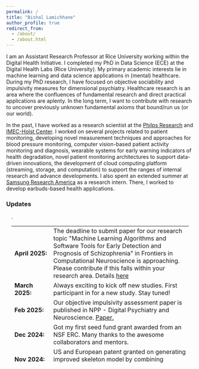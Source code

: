```yaml
---
permalink: /
title: "Bishal Lamichhane"
author_profile: true
redirect_from: 
  - /about/
  - /about.html
---
```



I am an Assistant Research Professor at Rice University working within the Digital Health Initiative. I completed my PhD in Data Science (ECE) at the Digital Health Labs (Rice University).
My primary academic interests lie in machine learning and data science applications in (mental) healthcare. During my PhD research, I have focused on objective sociability and impulsivity measures for dimensional psychiatry. Healthcare research is an area where the confluences of fundamental research and direct practical applications are aplenty. In the long term, I want to contribute with research to uncover previously unknown fundamental axioms that bound/run us (or our world).

In the past, I have worked as a research scientist at the [Philps Research](https://www.philips.com/a-w/about/innovation.html) and [IMEC-Holst Center](https://holstcentre.com/). I worked on several projects related to patient monitoring, developing novel measurement techniques and approaches for blood pressure monitoring, computer vision-based patient activity monitoring and diagnosis, wearable systems for early warning indicators of health degradation, novel patient monitoring architectures to support data-driven innovations, the development of cloud computing platform (streaming, storage, and computation) to support the ranges of internal research and advance developments. I also spent an extended summer at [Samsung Research America](https://sra.samsung.com/) as a research intern. There, I worked to develop earbuds-based health applications.


### Updates

<div style="height:400px;overflow:auto; border:0px solid #999; padding-left: 1.0em; padding-right: 1.0em">
  <style>
    table, tr, td, th {
      border: none;
      border-collapse: collapse;
    }
  </style>
<table>
<col width="150px">
<col width="750px">


  <tr><td><b> April 2025: </b> </td><td>The deadline to submit paper for our research topic "Machine Learning Algorithms and Software Tools for Early Detection and Prognosis of Schizophrenia" in Frontiers in Computational Neuroscience is approaching. Please contribute if this falls within your research area. Details <a href="https://www.frontiersin.org/research-topics/67505/machine-learning-algorithms-and-software-tools-for-early-detection-and-prognosis-of-schizophrenia">here</a> </td></tr>.

  <tr><td><b> March 2025: </b> </td><td>Always exciting to kick off new studies. First participant in for a new study. Stay tuned! </td></tr>

  <tr><td><b>Feb 2025: </b> </td><td>Our objective impulsivity assessment paper is published in NPP - Digital Psychiatry and Neuroscience. <a href="https://www.nature.com/articles/s44277-025-00026-z">Paper.</a> </td></tr>

  <tr><td><b> Dec 2024: </b> </td><td>Got my first seed fund grant awarded from an NSF ERC. Many thanks to the awesome collaborators and mentors.</td></tr>

  <tr><td><b>  Nov 2024: </b> </td><td>US and European patent granted on generating improved skeleton model by combining physiology and computer vision. <a href="https://patents.google.com/patent/US12150753B2">Details.</a> </td></tr>

  <tr><td><b> Nov 2024: </b> </td><td>BHI 2024 was a great success. Served in organizing committee, chaired poster presentation sessions, judged posters, reviewed papers, and authored a paper. Thanks to everyone helping organize it. </td></tr>

   <tr><td><b>  Oct 2024: </b> </td><td>Patent granted on detecting cuff quality using signal processing and machine learning. <a href="https://patents.google.com/patent/EP3870033A1/en">Details.</a> </td></tr>

  <tr><td><b>  Aug 2024: </b> </td><td>Our work on combining audio and mobile sensing for depression severity modeling is published in scientific reports. <a href="https://www.nature.com/articles/s41598-024-69739-z">Paper.</a> </td></tr>

  <tr><td><b> Aug 2024: </b> </td><td>Submitted my first R01. More to come. </td></tr>

  <tr><td><b>  June 2024: </b> </td><td>Inducted as the Future Faculty Fellow! Excited. </td></tr>

  <tr><td><b>  May 2024: </b> </td><td>Officially a PhD! </td></tr>

  <tr><td><b>  Aug 2023: </b> </td><td>Our work on suicidality detection based on impulsivity measures is published in Behavioral Neurology. <a href="https://onlinelibrary.wiley.com/doi/full/10.1155/2023/8552180">Paper.</a> </td></tr>

  <tr><td><b> May 2023: </b> </td><td>Delivered a talk on our unsupervised wireless diarization paper at the ICC 2023 conference. Our paper got the best paper award. <a href="https://shorturl.at/329aK">News item.</a>  </td></tr>


  <tr><td><b> April 2023: </b> </td><td>Our JBHI journal paper on psychotic relapse prediction paper is published. <a href="https://ieeexplore.ieee.org/abstract/document/10097848">Paper.</a> </td></tr>

<tr><td><b>  March 2023: </b> </td><td>Delivered an invited Grand Round talk at Baylor College of Medicine. <a href="https://clinicianresources.bcm.edu/learning/menninger-department-of-psychiatry-and-behavioral-sciences-grand-rounds/030823/">Presentation.</a> </td></tr>


  <tr><td><b>  March 2023: </b> </td><td>LLMs are here to stay for mental health applications. Published an interesting find in preprint that chatgpt has zero-shot mental health detection capabilities. <a href="https://arxiv.org/abs/2303.15727">Paper.</a> </td></tr>


  <tr><td><b> Sep 2022: </b> </td><td>My paper on IMU-based cough detection is presented at BHI 2022. <a href="https://ieeexplore.ieee.org/abstract/document/9926839">Paper.</a></td></tr>


  <tr><td><b> August 2022: </b> </td><td>Starting a new user study on activity of daily living detection. Happy to contribute to this awesome SRA digital health team. </td></tr>

  <tr><td><b> May 2022: </b> </td><td>Excited to be working at the Samsung Research America's Digital Health team. Earbuds data for novel health applications. </td></tr>

  <tr><td><b> May 2022: </b> </td><td>Finished our preprint on technology-based healthcare in low-resource regions. Great collaboration with Navaraj.<a href="https://arxiv.org/abs/2205.10913">Paper.</a> </td></tr>


  <tr><td><b> April 2022: </b> </td><td>Our behavioral data clustering paper for schizophrenia relapse detection is published in JMIR mHealth and uHealth.<a href="https://mhealth.jmir.org/2022/4/e31006">Paper.</a> </td></tr>

   <tr><td><b> Sep 2021: </b> </td><td>Gave an invited talk on "AI for Health: An Academic and Industrial Perspective" at the NWMLDS02021.<a href="https://www.mldsnnepal.org/news-and-events/events/nwmlds-2021">Program.</a> </td></tr>


  <tr><td><b> March 2021: </b> </td><td>1st place winner at the 4th SBMI hackathon. <a href="https://sbmi.uth.edu/news/story.htm?id=2980dfd7-fda8-46d7-b456-27ca1362f52d">Details.</a> </td></tr>

  <tr><td><b> Sep 2022: </b> </td><td>Great Interspeech conference in S. Korea. Delivered a short talk on my dyadic interaction detection work, and presented a poster. Great to meet other speech in health fellows. </td></tr>


  <tr><td><b> June 2022: </b> </td><td>US patent on computer-vision modeling to detect body movement of patient granted! <a href="https://patents.google.com/patent/US11354809B2">Details.</a> </td></tr>

  <tr><td><b> April 2022: </b> </td><td>Our work on speech-based sociability estimation for depression severity/mental health measures estimation is published. Years in making! <a href="https://ieeexplore.ieee.org/abstract/document/9751219">Paper here.</a></td></tr>

  <tr><td><b> Dec 2021: </b> </td><td>Awarded the Ken-Kennedy Fellowship. </td></tr>

  <tr><td><b> Nov 2021: </b> </td><td>European patent on personalized stress detection granted. <a href="https://patents.google.com/patent/EP3238611B1">Details.</a> </td></tr>

  <tr><td><b> Dec 2020: </b> </td><td>The SUDEP risk detection paper based on the hackathon work at SBMI/UTHealth is published at BMC Medical Informatics and Decision Making. <a href="https://link.springer.com/article/10.1186/s12911-020-01307-7">Details.</a> </td></tr>

  <tr><td><b> Nov 2020: </b> </td><td>Delivered a talk at MobiHealth 2020 on our schizophrenia relapse detection work. </td></tr>

  <tr><td><b> Sep 2020: </b> </td><td>Filed a US patent on using similarity preserving hashing for medical search.  </td></tr>

<tr><td><b> Feb 2020: </b> </td><td>3rd place winner at the 2nd SBMI hackathon. <a href="https://sbmi.uth.edu/datathon/past-events/feb20.htm">Details </a> </td></tr>

<tr><td><b> Jan 2020: </b> </td><td>Joined scalable health labs as a digital health warrior! Exciting research oncoming. Stay tuned. </td></tr>

  <tr><td><b>  Oct 2019: </b> </td><td>Patent filed on detecting cuff quality using signal processing and machine learning.</td></tr>

<tr><td><b>  Oct 2019: </b> </td><td>Patent on smart scheduling of blood pressure measurement filed.</td></tr>

 <tr><td><b> Sep 2019: </b> </td><td>Winner of the 1st UT Health SBMI Hackathon. Overall 2nd, 1st for qualified participants. <a href="https://sbmi.uth.edu/hackathon/archive/sept19.htm"> Details </a></td></tr>


  <tr><td><b> Sep 2019: </b> </td><td>Winner of the 1st UT Health SBMI Hackathon. Overall 2nd, 1st for qualified participants. <a href="https://sbmi.uth.edu/hackathon/archive/sept19.htm">Details</a></td></tr>

  <tr><td><b>  Sep 2019: </b> </td><td>Patent filed on generating improved skeleton model by combining physiology and computer vision.</td></tr>

  <tr><td><b>  July 2019: </b> </td><td>Patent filed on detecting artifacts during blood pressure measurement for signal quality indication.</td></tr>

  <tr><td><b> Feb 2019: </b> </td><td>CNN-Skelpose paper is published in JAIHC! Great collaboration with Luis, Lu, and Gerard. </td></tr>


  <tr><td><b> Older Updates: </b> </td><td>Our preprint on blockchain for healthcare is released. An effort of so many months but a timely publication for the topic. </td></tr>


  <tr><td><b> </b> </td><td>Filed a patent on computer-vision for patient motion detection. This started with a whiteboarding from a real application problem. Exciting! </td></tr>



  <tr><td><b>  </b> </td><td>Filed a patent on novel cuff embodiments to enable blood pressure measurement across different body sizes. </td></tr>


  <tr><td><b>  </b> </td><td>Organized Data Science Hands-on for the Philips Research team at the offsite. The attendees included some of the inventors of CD (such a previlege). </td></tr>

  <tr><td><b> </b> </td><td>Delivered an invited lecture at <a href="https://www.jads.nl/">JADS</a> on 'Machine learning applications in healthcare' </td></tr>

  <tr><td><b> </b> </td><td>Won the Eindhoven Machine Learning Hackathon this time. </td></tr>

  <tr><td><b> </b> </td><td>Delivered an invited lecture at [<a href="https://www.jads.nl/">JADS</a> on 'Quantified Self' </td></tr>

  <tr><td><b> </b> </td><td>Developed one of the best computer-vision-based bed detector algorithm. Stay tuned for smart ICUs. </td></tr>

  <tr><td><b> </b> </td><td>Technical lead for novel blood pressure monitoring algorithm for the value segment business. </td></tr>

  <tr><td><b>  </b> </td><td>Joining to revolutionize health care through improved patient care and measurement at Philips Research. Surreal!</td></tr>

  <tr><td><b> </b> </td><td>Presented my paper on Stress Response Factor (SRF) at the HEALTHWEAR 2016 - EAI International Conference on Wearables in Healthcare (Thanks Giusi!). </td></tr>

  <tr><td><b>  </b> </td><td>My first patent filing. Found a novel way to personalize stress detection. </td></tr>

  <tr><td><b>  </b> </td><td>Our paper on comparing stress detection models received best student paper award at the EAI Mindcare conference. </td></tr>


  <tr><td><b>  </b> </td><td>The cloud data science platform development that I led, leading to the IMEC-Aurora product, was one of the highlighted features in the IMEC Technology Forum! Wohooo. </td></tr>

  <tr><td><b> </b> </td><td>Delivered an invited talk on "Machine Learning: Algorithms, Applications and Scalable deployment" for the Eindhoven Developer Community. </td></tr>

  <tr><td><b> </b> </td><td>Builiding cool wearable health solutions at Holst Center/IMEC </td></tr>

  <tr><td><b> </b> </td><td>My research at Eindhoven University of Technology and Philips Research was awarded the *cum laude* distinction.</td></tr>




